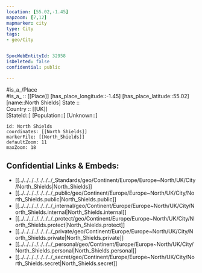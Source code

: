 ```yaml
---
location: [55.02,-1.45] 
mapzoom: [7,12] 
mapmarker: city 
type: City
tags:
- geo/City


SpocWebEntityId: 32958
isDeleted: false
confidential: public

---
```

#is_a_/Place  
#is_a_ :: [[Place]] 
[has_place_longitude::-1.45] 
[has_place_latitude::55.02] 
[name::North Shields] 
State ::  
Country :: [[UK]]  
[StateId::] 
[Population::] 
[Unknown::] 


```leaflet
id: North Shields
coordinates: [[North_Shields]] 
markerFile: [[North_Shields]] 
defaultZoom: 11 
maxZoom: 18
```


## Confidential Links & Embeds: 
- [[../../../../../../../_Standards/geo/Continent/Europe/Europe~North/UK/City/North_Shields|North_Shields]] 
- [[../../../../../../../_public/geo/Continent/Europe/Europe~North/UK/City/North_Shields.public|North_Shields.public]] 
- [[../../../../../../../_internal/geo/Continent/Europe/Europe~North/UK/City/North_Shields.internal|North_Shields.internal]] 
- [[../../../../../../../_protect/geo/Continent/Europe/Europe~North/UK/City/North_Shields.protect|North_Shields.protect]] 
- [[../../../../../../../_private/geo/Continent/Europe/Europe~North/UK/City/North_Shields.private|North_Shields.private]] 
- [[../../../../../../../_personal/geo/Continent/Europe/Europe~North/UK/City/North_Shields.personal|North_Shields.personal]] 
- [[../../../../../../../_secret/geo/Continent/Europe/Europe~North/UK/City/North_Shields.secret|North_Shields.secret]] 
